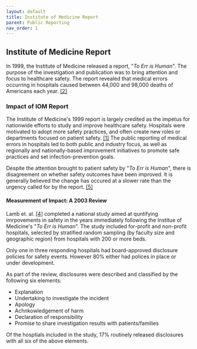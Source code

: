 ```yaml
---
layout: default
title: Institute of Medicine Report
parent: Public Reporting
nav_order: 1
---
```


## Institute of Medicine Report
In 1999, the Institute of Medicine released a report, "_To Err is Human_". The purpose of the investigation and publication was to bring attention and focus to healthcare safety. The report revealed that medical errors occurring in hospitals caused between 44,000 and 98,000 deaths of Americans each year. [[2]](https://rauchb.github.io/HCM-5101/sources.html#2) 

### Impact of IOM Report
The Institute of Medicine's 1999 report is largely credited as the impetus for nationwide efforts to study and improve healthcare safety. Hospitals were motivated to adopt more safety practices, and often create new roles or departments focused on patient safety. [[1]](https://rauchb.github.io/HCM-5101/sources.html#1) The public reporting of medical errors in hospitals led to both public and industry focus, as well as regionally and nationally-based improvement initiatives to promote safe practices and set infection-prevention goals. 

Despite the attention brought to patient safety by "_To Err is Human_", there is disagreement on whether safety outcomes have been improved. It is generally believed the change has occured at a slower rate than the urgency called for by the report. [[5]](https://rauchb.github.io/HCM-5101/sources.html#5)

#### Measurement of Impact: A 2003 Review  
Lamb et. al. [[4]](https://rauchb.github.io/HCM-5101/sources.html#4) completed a national study aimed at quntifying imrpovements in safety in the years immediately following the Institue of Medicine's "_To Err is Human_". The study included for-profit and non-profit hospitals, selected by stratified random sampling (by faculty size and geographic region) from hospitals with 200 or more beds. 

Only one in three responding hospitals had board-approved disclosure policies for safety events. However 80% either had polices in place or under development. 

As part of the review, disclosures were described and classified by the following six elements:
- Explanation
- Undertaking to investigate the incident
- Apology
- Achnkowledgement of harm
- Declaration of responsibility
- Promise to share investigation results with patients/families   

Of the hosptials included in the study, 17% routinely released disclosures with all six of the above elements. 



